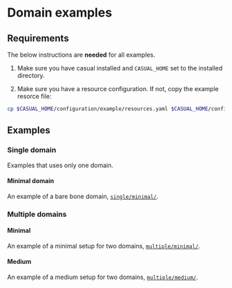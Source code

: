 # Domain examples

## Requirements

The below instructions are __needed__ for all examples.

1. Make sure you have casual installed and `CASUAL_HOME` set to the installed directory.

2. Make sure you have a resource configuration. If not, copy the example resorce file:
    
```bash
cp $CASUAL_HOME/configuration/example/resources.yaml $CASUAL_HOME/configuration/
```

## Examples

### Single domain

Examples that uses only one domain.

#### Minimal domain

An example of a bare bone domain, [`single/minimal/`](./single/minimal/README.md).

### Multiple domains

#### Minimal

An example of a minimal setup for two domains, [`multiple/minimal/`](./multiple/minimal/README.md).

#### Medium

An example of a medium setup for two domains, [`multiple/medium/`](./multiple/medium/README.md).
